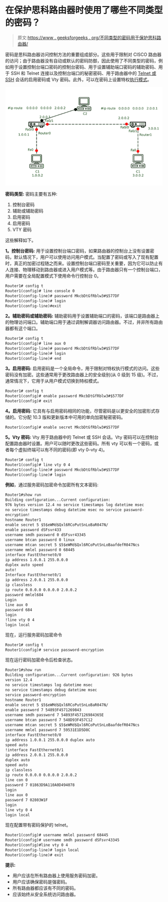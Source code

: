 # 在保护思科路由器时使用了哪些不同类型的密码？

> 原文:[https://www . geeksforgeeks . org/不同类型的密码用于保护思科路由器/](https://www.geeksforgeeks.org/what-are-different-types-of-passwords-used-in-securing-cisco-router/)

密码是思科路由器访问控制方法的重要组成部分。这些用于限制对 CISCO 路由器的访问；由于路由器没有自动或默认的密码防御，因此使用了不同类型的密码，例如用于设置控制台端口密码的控制台密码、用于设置辅助端口密码的辅助密码、用于 SSH 和 Telnet 连接以及控制台端口的秘密密码、用于路由器中的 [Telnet 或 SSH](https://www.geeksforgeeks.org/telnet-and-ssh-in-cisco-devices/) 会话的启用密码或 Vty 密码。此外，可以在密码上设置特权[执行模式](https://www.geeksforgeeks.org/cisco-router-modes/)。

![](img/264a93f7cbecab644d1f92dcadc3b058.png)

**密码类型:**
密码主要有五种:

1.  控制台密码
2.  辅助或辅助密码
3.  启用密码
4.  启用密码
5.  VTY 密码

这些解释如下。

**1。控制台密码:**
用于设置控制台端口密码，如果路由器的控制台上没有设置密码，默认情况下，用户可以使用访问用户模式。当配置了密码或写入了现有配置时，真正的加密过程随之而来。设置控制台端口密码至关重要，因为它可以防止有人连接、物理移动到路由器或进入用户模式等。由于路由器只有一个控制台端口，用户需要在全局配置模式下使用命令行控制台 0。

```
Router1# config t
Router1(config)# line console 0
Router1(config-line)# password MkcbDtGfRblw3#$577DF
Router1(config-line)# login
Router1(config-line)#exit
```

**2。辅助密码或辅助密码:**
辅助密码用于设置辅助端口的密码，该端口是路由器上的物理访问端口。辅助端口用于通过调制解调器访问路由器。不过，并非所有路由器都有这个端口。

```
Router1# config t
Router1(config)# line aux 0
Router1(config-line)# password MkcbDtGfRblw3#$577DF
Router1(config-line)# login
Router1(config-line)# end
```

**3。启用密码:**
启用密码是一个全局命令，用于限制对特权执行模式的访问。这些密码没有加密。这些通常用于更改路由器上的安全级别(从 0 级到 15 级)。不过，通常情况下，它用于从用户模式切换到特权模式。

```
Router1# config t
Router1(config)# enable password MkcbDtGfRblw3#$577DF
Router1(config)# exit  
```

**4。启用密码:**
它具有与启用密码相同的功能，尽管密码是以更安全的加密形式存储的。它分配 10.3 版和更新版本中可用的单向加密秘密密码。

```
Router1(config)# enable secret MkcbDtGfRblw3#$577DF
```

**5。Vty 密码:**
Vty 用于路由器中的 Telnet 或 SSH 会话。Vty 密码可以在控制台配置路由器时设置。用户可以随时更改这些密码。所有 vty 可以有一个密码，或者每个虚拟终端可以有不同的密码(即 vty 0–vty 4)。

```
Router1# config t
Router1(config)# line vty 0 4
Router1(config-line)# password MkcbDtGfRblw3#$577DF
Router1(config-line)# login
```

**例如**，通过服务密码加密命令加密所有文本密码:

```
Router1#show run
Building configuration...Current configuration:
976 bytes version 12.4 no service timestamps log datetime msec
no service timestamps debug datetime msec no service password-encryption!
hostname Router1
enable secret 5 $5$eWMd$Qxl6RCoPutSnLoBaR047N/
enable password dSFsvr433
username smdh password 0 dSFsvr43345
username btcan password 0 linux
username mtcan secret 5 $5$eWMd$Qxl6RCoPutSnLoBaafdefR047Ncs
username mmlel password 0 68445
interface FastEthernet0/0
ip address 1.0.0.1 255.0.0.0
duplex auto speed
auto!
Interface FastEthernet0/1
ip address 2.0.0.1 255.0.0.0
ip classless
ip route 0.0.0.0 0.0.0.0 2.0.0.2
password mmlel684
Login
line aux 0
password 684
login
!line vty 0 4
login local
```

现在，运行服务密码加密命令

```
Router1# config t
Router1(config)# service password-encryption
```

现在运行密码加密命令后检查状态。

```
Router1#show run
Building configuration...Current configuration: 926 bytes
version 12.4
no service timestamps log datetime msec
no service timestamps debug datetime msec
service password-encryption
hostname Router1
enable secret 5 $5$eWMd$Qxl6RCoPutSnLoBaR047N/
enable password 7 54893F4571269843
username smdh password 7 54893F457126984365E
username btcan password 7 548D93F457C12
username mtcan secret 5 $5$eWMd$Qxl6RCoPutSnLoBaafdefR047Ncs
username mmlel password 7 59531E1D5D8C
interface FastEthernet0/0
ip address 1.0.0.1 255.0.0.0 duplex auto
speed auto
!interface FastEthernet0/1
ip address 2.0.0.1 255.0.0.0
duplex auto
speed auto
ip classless
ip route 0.0.0.0 0.0.0.0 2.0.0.2
line con 0
password 7 01863D9A110A0D494078
login
line aux 0
password 7 02803W1F
login
line vty 0 4
login local
```

现在配置带有密码保护的 telnet。

```
Router1(config)# username mmlel password 68445
Router1(config)# username smdh password dSFsvr43345
Router1(config)#line vty 0 4
Router1(config-line)# login local
Router1(config-line)# exit
```

**提示:**

*   用户应该在所有路由器上使用服务密码加密。
*   用户应该确保密码是强密码。
*   所有路由器都应该有不同的密码。
*   应该始终从安全系统访问路由器。